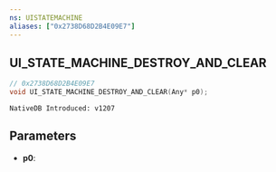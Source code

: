 ```yaml
---
ns: UISTATEMACHINE
aliases: ["0x2738D68D2B4E09E7"]
---
```

## UI_STATE_MACHINE_DESTROY_AND_CLEAR

```c
// 0x2738D68D2B4E09E7
void UI_STATE_MACHINE_DESTROY_AND_CLEAR(Any* p0);
```

```
NativeDB Introduced: v1207
```

## Parameters
* **p0**:
